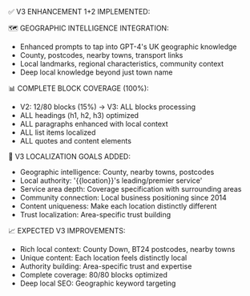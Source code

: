 ✅ V3 ENHANCEMENT 1+2 IMPLEMENTED:

🗺️ GEOGRAPHIC INTELLIGENCE INTEGRATION:
- Enhanced prompts to tap into GPT-4's UK geographic knowledge
- County, postcodes, nearby towns, transport links
- Local landmarks, regional characteristics, community context
- Deep local knowledge beyond just town name

📊 COMPLETE BLOCK COVERAGE (100%):
- V2: 12/80 blocks (15%) → V3: ALL blocks processing
- ALL headings (h1, h2, h3) optimized
- ALL paragraphs enhanced with local context
- ALL list items localized
- ALL quotes and content elements

🎯 V3 LOCALIZATION GOALS ADDED:
- Geographic intelligence: County, nearby towns, postcodes
- Local authority: '{{location}}'s leading/premier service'
- Service area depth: Coverage specification with surrounding areas
- Community connection: Local business positioning since 2014
- Content uniqueness: Make each location distinctly different
- Trust localization: Area-specific trust building

📈 EXPECTED V3 IMPROVEMENTS:
- Rich local context: County Down, BT24 postcodes, nearby towns
- Unique content: Each location feels distinctly local
- Authority building: Area-specific trust and expertise
- Complete coverage: 80/80 blocks optimized
- Deep local SEO: Geographic keyword targeting